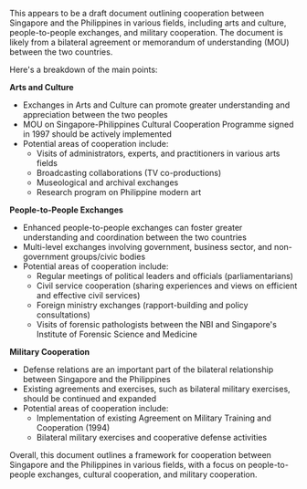 This appears to be a draft document outlining cooperation between Singapore and the Philippines in various fields, including arts and culture, people-to-people exchanges, and military cooperation. The document is likely from a bilateral agreement or memorandum of understanding (MOU) between the two countries.

Here's a breakdown of the main points:

**Arts and Culture**

* Exchanges in Arts and Culture can promote greater understanding and appreciation between the two peoples
* MOU on Singapore-Philippines Cultural Cooperation Programme signed in 1997 should be actively implemented
* Potential areas of cooperation include:
	+ Visits of administrators, experts, and practitioners in various arts fields
	+ Broadcasting collaborations (TV co-productions)
	+ Museological and archival exchanges
	+ Research program on Philippine modern art

**People-to-People Exchanges**

* Enhanced people-to-people exchanges can foster greater understanding and coordination between the two countries
* Multi-level exchanges involving government, business sector, and non-government groups/civic bodies
* Potential areas of cooperation include:
	+ Regular meetings of political leaders and officials (parliamentarians)
	+ Civil service cooperation (sharing experiences and views on efficient and effective civil services)
	+ Foreign ministry exchanges (rapport-building and policy consultations)
	+ Visits of forensic pathologists between the NBI and Singapore's Institute of Forensic Science and Medicine

**Military Cooperation**

* Defense relations are an important part of the bilateral relationship between Singapore and the Philippines
* Existing agreements and exercises, such as bilateral military exercises, should be continued and expanded
* Potential areas of cooperation include:
	+ Implementation of existing Agreement on Military Training and Cooperation (1994)
	+ Bilateral military exercises and cooperative defense activities

Overall, this document outlines a framework for cooperation between Singapore and the Philippines in various fields, with a focus on people-to-people exchanges, cultural cooperation, and military cooperation.